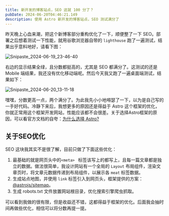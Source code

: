 ```yaml
---
title: 新开发的博客站点，SEO 这就 100 分了？
pubDate: 2024-06-20T04:46:21.149
description: 使用 Astro 新开发的博客站点，SEO 测试满分了
---
```


昨天晚上心血来潮，把这个新博客部分重构优化了一下，顺便整了一下 SEO。部署之后想着测试一下性能，就用谷歌浏览器自带的 `lighthouse` 跑了一遍测试，结果出乎意料地好，请看下图：

![Snipaste_2024-06-19_23-46-40](https://img.jyan.wang/2024/Snipaste_2024-06-19_23-46-40.png)

右边的显示结果全绿，且分数都挺高的，尤其是 SEO 都满分了。这测试的还是 Mobile 端结果，我还没有优化移动端呢。然后今天我又跑了一遍桌面端测试，结果如下：

![Snipaste_2024-06-20_13-11-18](https://img.jyan.wang/2024/Snipaste_2024-06-20_13-11-18.png)

嘿嘿，分数更高一点，两个满分了。为此我先小小地嘚瑟了一下，以为是自己写的一手好代码。冷静下来后，我想更多的原因还是得益于 Astro 这个框架的优化，你就正常用这个框架开发网站，性能应该都不会很差。关于选择Astro框架的原因，可以看官方文档的自夸：<a href="https://docs.astro.build/zh-cn/concepts/why-astro/#_top" target="_blank">为什么选择 Astro?</a>

## 关于SEO优化

SEO 这块我其实不是很了解，目前只做了下面这些优化：

1. 最基础的就是网页头中的`<meta> ` 标签该写上的都写上，且每一篇文章都是独立的数据。做法很简单，我设计网站有一个全局的 `Layout` 布局组件，渲染文章页时，将文章元数据传递到布局组件，以展示各 `meat` 标签数据。
2. 生成站点地图，并使用 `link` 标签引入到网页头，框架提供的方案：<a href="https://docs.astro.build/zh-cn/guides/integrations-guide/sitemap/" target="_blank">@astrojs/sitemap</a>。
3. 生成 robots.txt 文件放置网站根目录，优化搜索引擎爬虫抓取。

可以看到我做的很有限，但是收益还不错，这都得益于框架的优化。后面我会抽时间再做些优化，相信可以将分数再提一提。
